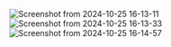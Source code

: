 ![Screenshot from 2024-10-25 16-13-11](https://github.com/user-attachments/assets/1839602a-249d-4d75-8f81-21c79d8e0108)
![Screenshot from 2024-10-25 16-13-33](https://github.com/user-attachments/assets/cd175d45-72fb-41c7-aa33-91477dc5731c)
![Screenshot from 2024-10-25 16-14-57](https://github.com/user-attachments/assets/8e5c7b1c-df59-4f3c-89ff-4b6ba572ad09)
